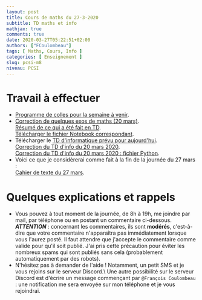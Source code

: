 ```yaml
---
layout: post
title: Cours de maths du 27-3-2020
subtitle: TD maths et info
mathjax: true
comments: true
date: 2020-03-27T05:22:51+02:00
authors: ["FCoulombeau"]
tags: [ Maths, Cours, Info ]
categories: [ Enseignement ]
slug: pcsi-m8
niveau: PCSI
---
```


# Travail à effectuer

- [Programme de colles pour la semaine à venir](https://fcoulombeau.github.io/cours/PC-30032020.pdf).
- [Correction de quelques exos de maths (20 mars)](https://fcoulombeau.github.io/cours/PCSI-ExoCor-27032020.pdf).  
  [Résumé de ce qui a été fait en TD](https://nbviewer.jupyter.org/urls/fcoulombeau.github.io/cours/Cours-Maths-27032020.ipynb?flush_cache=true).  
  [Télécharger le fichier Notebook correspondant](https://fcoulombeau.github.io/cours/Cours-Maths-27032020.ipynb).
- Télécharger le [TD d'informatique prévu pour aujourd'hui](https://fcoulombeau.github.io/cours/PCSI-Info-27032020.pdf).  
  [Correction du TD d'info du 20 mars 2020](https://fcoulombeau.github.io/cours/PCSI-InfoCor-27032020.pdf).  
  [Correction du TD d'info du 20 mars 2020 : fichier Python](https://fcoulombeau.github.io/cours/PCSI-InfoCor-27032020.py).
- Voici ce que je considèrerai comme fait à la fin de la journée du 27 mars :  
  [Cahier de texte du 27 mars](https://fcoulombeau.github.io/cours/CT-27032020.pdf).

# Quelques explications et rappels

- Vous pouvez à tout moment de la journée, de 8h à 19h, me joindre par mail, par téléphone ou en postant un commentaire ci-dessous.  
  **_ATTENTION_** : concernant les commentaires, ils sont **modérés**, c'est-à-dire que votre commentaire n'apparaîtra pas immédiatement lorsque vous l'aurez posté. Il faut attendre que j'accepte le commentaire comme valide pour qu'il soit publié. J'ai pris cette précaution pour éviter les nombreux spams qui sont publiés sans cela (probablement automatiquement par des robots).
- N'hésitez pas à demander de l'aide ! Notamment, un petit SMS et je vous rejoins sur le serveur Discord.\\
Une autre possibilité sur le serveur Discord est d'écrire un message commençant par `@François Coulombeau` : une notification me sera envoyée sur mon téléphone et je vous rejoindrai.